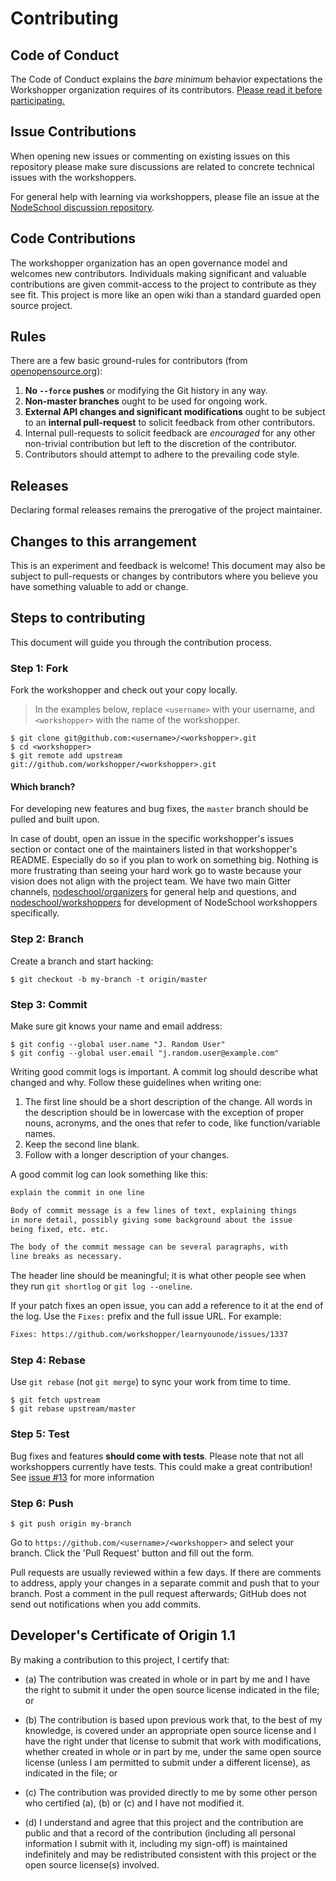 # Contributing

## Code of Conduct

The Code of Conduct explains the *bare minimum* behavior
expectations the Workshopper organization requires of its contributors.
[Please read it before participating.](./code_of_conduct.md)

## Issue Contributions

When opening new issues or commenting on existing issues on this repository
please make sure discussions are related to concrete technical issues with the
workshoppers.

For general help with learning via workshoppers, please file an issue at the
[NodeSchool discussion repository](https://github.com/nodeschool/discussions/issues).

## Code Contributions

The workshopper organization has an open governance model and welcomes new contributors. Individuals making significant and valuable contributions are given commit-access to the project to contribute as they see fit. This project is more like an open wiki than a standard guarded open source project.

## Rules

There are a few basic ground-rules for contributors (from [openopensource.org](http://openopensource.org/)):

1. **No `--force` pushes** or modifying the Git history in any way.
1. **Non-master branches** ought to be used for ongoing work.
1. **External API changes and significant modifications** ought to be subject to an **internal pull-request** to solicit feedback from other contributors.
1. Internal pull-requests to solicit feedback are *encouraged* for any other non-trivial contribution but left to the discretion of the contributor.
1. Contributors should attempt to adhere to the prevailing code style.

## Releases

Declaring formal releases remains the prerogative of the project maintainer.

## Changes to this arrangement

This is an experiment and feedback is welcome! This document may also be subject to pull-requests or changes by contributors where you believe you have something valuable to add or change.

## Steps to contributing

This document will guide you through the contribution process.

### Step 1: Fork

Fork the workshopper and check out your copy locally.

> In the examples below, replace `<username>` with your username, and `<workshopper>` with the name of the workshopper.

```text
$ git clone git@github.com:<username>/<workshopper>.git
$ cd <workshopper>
$ git remote add upstream git://github.com/workshopper/<workshopper>.git
```

#### Which branch?

For developing new features and bug fixes, the `master` branch should be pulled
and built upon.

In case of doubt, open an issue in the specific workshopper's issues section or contact one of the maintainers listed in that workshopper's README.
Especially do so if you plan to work on something big. Nothing is more
frustrating than seeing your hard work go to waste because your vision
does not align with the project team. We have two main Gitter channels,
[nodeschool/organizers](https://gitter.im/nodeschool/organizers) for general help and questions, and
[nodeschool/workshoppers](https://gitter.im/nodeschool/workshoppers) for development of NodeSchool workshoppers specifically.


### Step 2: Branch

Create a branch and start hacking:

```text
$ git checkout -b my-branch -t origin/master
```

### Step 3: Commit

Make sure git knows your name and email address:

```text
$ git config --global user.name "J. Random User"
$ git config --global user.email "j.random.user@example.com"
```

Writing good commit logs is important. A commit log should describe what
changed and why. Follow these guidelines when writing one:

1. The first line should be a short description of the change. All words in
   the description should be in lowercase with the exception of proper nouns,
   acronyms, and the ones that refer to code, like function/variable names.
2. Keep the second line blank.
3. Follow with a longer description of your changes.

A good commit log can look something like this:

```txt
explain the commit in one line

Body of commit message is a few lines of text, explaining things
in more detail, possibly giving some background about the issue
being fixed, etc. etc.

The body of the commit message can be several paragraphs, with
line breaks as necessary.
```

The header line should be meaningful; it is what other people see when they
run `git shortlog` or `git log --oneline`.

If your patch fixes an open issue, you can add a reference to it at the end
of the log. Use the `Fixes:` prefix and the full issue URL. For example:

```txt
Fixes: https://github.com/workshopper/learnyounode/issues/1337
```

### Step 4: Rebase

Use `git rebase` (not `git merge`) to sync your work from time to time.

```text
$ git fetch upstream
$ git rebase upstream/master
```

### Step 5: Test

Bug fixes and features **should come with tests**. Please note that not all workshoppers currently have tests. This could make a great contribution! See [issue #13](https://github.com/workshopper/org/issues/13) for more information

### Step 6: Push

```text
$ git push origin my-branch
```

Go to `https://github.com/<username>/<workshopper>` and select your branch.
Click the 'Pull Request' button and fill out the form.

Pull requests are usually reviewed within a few days. If there are comments
to address, apply your changes in a separate commit and push that to your
branch. Post a comment in the pull request afterwards; GitHub does
not send out notifications when you add commits.

<a id="developers-certificate-of-origin"></a>
## Developer's Certificate of Origin 1.1

By making a contribution to this project, I certify that:

* (a) The contribution was created in whole or in part by me and I
  have the right to submit it under the open source license
  indicated in the file; or

* (b) The contribution is based upon previous work that, to the best
  of my knowledge, is covered under an appropriate open source
  license and I have the right under that license to submit that
  work with modifications, whether created in whole or in part
  by me, under the same open source license (unless I am
  permitted to submit under a different license), as indicated
  in the file; or

* (c) The contribution was provided directly to me by some other
  person who certified (a), (b) or (c) and I have not modified
  it.

* (d) I understand and agree that this project and the contribution
  are public and that a record of the contribution (including all
  personal information I submit with it, including my sign-off) is
  maintained indefinitely and may be redistributed consistent with
  this project or the open source license(s) involved.
  
